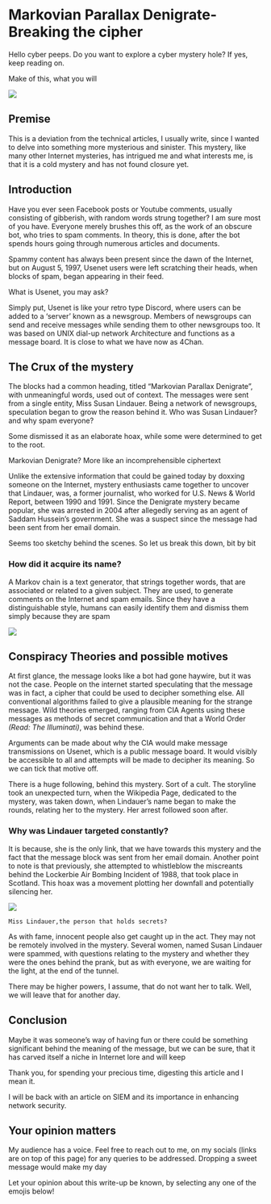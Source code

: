 # Markovian Parallax Denigrate-Breaking the cipher

Hello cyber peeps. Do you want to explore a cyber mystery hole? If yes, keep reading on.

Make of this, what you will

&#x20;                                               ![](https://cdn-images-1.medium.com/max/1000/1\*E5Ce9NNd-tes1s5\_PlIjZQ.png)

## Premise

This is a deviation from the technical articles, I usually write, since I wanted to delve into something more mysterious and sinister. This mystery, like many other Internet mysteries, has intrigued me and what interests me, is that it is a cold mystery and has not found closure yet.

## Introduction

Have you ever seen Facebook posts or Youtube comments, usually consisting of gibberish, with random words strung together? I am sure most of you have. Everyone merely brushes this off, as the work of an obscure bot, who tries to spam comments. In theory, this is done, after the bot spends hours going through numerous articles and documents.

Spammy content has always been present since the dawn of the Internet, but on August 5, 1997, Usenet users were left scratching their heads, when blocks of spam, began appearing in their feed.

What is Usenet, you may ask?

Simply put, Usenet is like your retro type Discord, where users can be added to a ‘server’ known as a newsgroup. Members of newsgroups can send and receive messages while sending them to other newsgroups too. It was based on UNIX dial-up network Architecture and functions as a message board. It is close to what we have now as 4Chan.

## The Crux of the mystery

The blocks had a common heading, titled “Markovian Parallax Denigrate”, with unmeaningful words, used out of context. The messages were sent from a single entity, Miss Susan Lindauer. Being a network of newsgroups, speculation began to grow the reason behind it. Who was Susan Lindauer? and why spam everyone?

Some dismissed it as an elaborate hoax, while some were determined to get to the root.

Markovian Denigrate? More like an incomprehensible ciphertext

Unlike the extensive information that could be gained today by doxxing someone on the Internet, mystery enthusiasts came together to uncover that Lindauer, was, a former journalist, who worked for U.S. News & World Report, between 1990 and 1991. Since the Denigrate mystery became popular, she was arrested in 2004 after allegedly serving as an agent of Saddam Hussein’s government. She was a suspect since the message had been sent from her email domain.

Seems too sketchy behind the scenes. So let us break this down, bit by bit

### **How did it acquire its name?**

A Markov chain is a text generator, that strings together words, that are associated or related to a given subject. They are used, to generate comments on the Internet and spam emails. Since they have a distinguishable style, humans can easily identify them and dismiss them simply because they are spam

&#x20;                                           ![](https://cdn-images-1.medium.com/max/1000/1\*PYGMpoei04ERLEuSaZAZRw.jpeg)

## **Conspiracy Theories and possible motives**

At first glance, the message looks like a bot had gone haywire, but it was not the case. People on the internet started speculating that the message was in fact, a cipher that could be used to decipher something else. All conventional algorithms failed to give a plausible meaning for the strange message. Wild theories emerged, ranging from CIA Agents using these messages as methods of secret communication and that a World Order _(Read: The Illuminati)_, was behind these.

Arguments can be made about why the CIA would make message transmissions on Usenet, which is a public message board. It would visibly be accessible to all and attempts will be made to decipher its meaning. So we can tick that motive off.

There is a huge following, behind this mystery. Sort of a cult. The storyline took an unexpected turn, when the Wikipedia Page, dedicated to the mystery, was taken down, when Lindauer’s name began to make the rounds, relating her to the mystery. Her arrest followed soon after.

### **Why was Lindauer targeted constantly?**

It is because, she is the only link, that we have towards this mystery and the fact that the message block was sent from her email domain. Another point to note is that previously, she attempted to whistleblow the miscreants behind the Lockerbie Air Bombing Incident of 1988, that took place in Scotland. This hoax was a movement plotting her downfall and potentially silencing her.

&#x20;                                                    ![](https://cdn-images-1.medium.com/max/1000/1\*HdBjufCu184\_xJNhcRKQPg.jpeg)

&#x20;                                      `Miss Lindauer,the person that holds secrets?`

As with fame, innocent people also get caught up in the act. They may not be remotely involved in the mystery. Several women, named Susan Lindauer were spammed, with questions relating to the mystery and whether they were the ones behind the prank, but as with everyone, we are waiting for the light, at the end of the tunnel.

There may be higher powers, I assume, that do not want her to talk. Well, we will leave that for another day.

## Conclusion

Maybe it was someone’s way of having fun or there could be something significant behind the meaning of the message, but we can be sure, that it has carved itself a niche in Internet lore and will keep

Thank you, for spending your precious time, digesting this article and I mean it.

I will be back with an article on SIEM and its importance in enhancing network security.

## Your opinion matters

My audience has a voice. Feel free to reach out to me, on my socials (links are on top of this page) for any queries to be addressed. Dropping a sweet message would make my day

Let your opinion about this write-up be known, by selecting any one of the emojis below!
